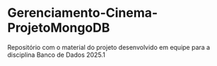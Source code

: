 # Gerenciamento-Cinema-ProjetoMongoDB
Repositório com o material do projeto desenvolvido em equipe para a disciplina Banco de Dados 2025.1
